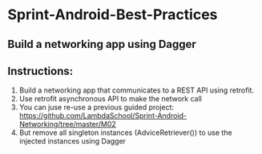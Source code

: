# Sprint-Android-Best-Practices

## Build a networking app using Dagger

## Instructions:
1. Build a networking app that communicates to a REST API using retrofit. 
2. Use retrofit asynchronous API to make the network call 
3. You can juse re-use a previous guided project: https://github.com/LambdaSchool/Sprint-Android-Networking/tree/master/M02
4. But remove all singleton instances (AdviceRetriever()) to use the injected instances using Dagger 

